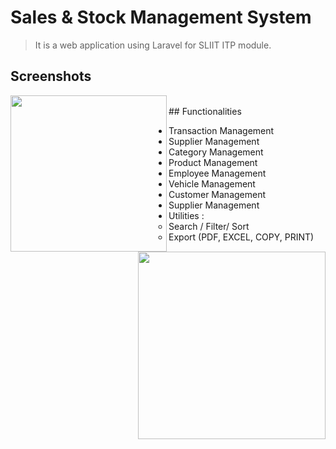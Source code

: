 # Sales & Stock Management System

> It is a web application using Laravel for SLIIT ITP module.

## Screenshots

<div width="100%">
    <img align="left" src="https://res.cloudinary.com/mahadi/image/upload/v1610293284/Picture1_z2vj8z.png"  style="width: 250px;">
    <img align="right" src="https://res.cloudinary.com/mahadi/image/upload/v1610293285/Picture2_n6jejw.png"  style="width: 300px;">
</div>

<br>
## Functionalities

<ul>
<li>Transaction Management</li>
<li>Supplier Management</li>
<li>Category Management</li>
<li>Product Management</li>
<li>Employee Management</li>
<li>Vehicle Management</li>
<li>Customer Management</li>
<li>Supplier Management</li>
<li>
    Utilities :
    <ul>
    <li>Search / Filter/ Sort</li>
    <li>Export (PDF, EXCEL, COPY, PRINT) </li>
    </ul>  
</li>
</ul>
